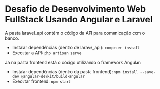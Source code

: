 # Desafio de Desenvolvimento Web FullStack Usando Angular e Laravel

A pasta laravel_api contém o código da API para comunicação com o banco.
- Instalar dependências (dentro de larave_api): ```composer install```
- Executar a API: ```php artisan serve```

Já na pasta frontend está o código utilizando o framework Angular:
- Instalar dependências (dentro da pasta frontend): ```npm install --save-dev @angular-devkit/build-angular```
- Executar frontend: ```npm start```
